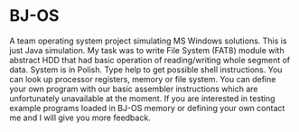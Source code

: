 # BJ-OS
A team operating system project simulating MS Windows solutions. This is just Java simulation. My task was to write File System (FAT8) module with abstract HDD that had basic operation of reading/writing whole segment of data. System is in Polish. Type help to get possible shell instructions. You can look up processor registers, memory or file system. You can define your own program with our basic assembler instructions which are unfortunately unavailable at the moment. If you are interested in testing example programs loaded in BJ-OS memory or defining your own contact me and I will give you more feedback.
